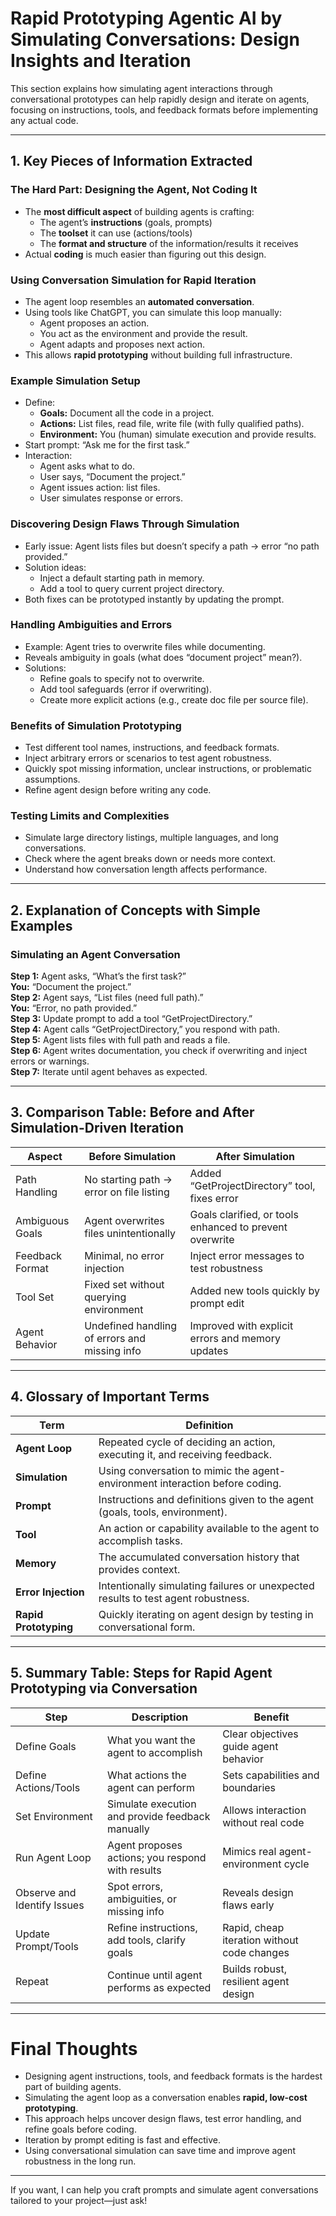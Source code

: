 # Rapid Prototyping Agentic AI by Simulating Conversations: Design Insights and Iteration

This section explains how simulating agent interactions through conversational prototypes can help rapidly design and iterate on agents, focusing on instructions, tools, and feedback formats before implementing any actual code.

---

## 1. Key Pieces of Information Extracted

### The Hard Part: Designing the Agent, Not Coding It
- The **most difficult aspect** of building agents is crafting:
  - The agent’s **instructions** (goals, prompts)
  - The **toolset** it can use (actions/tools)
  - The **format and structure** of the information/results it receives
- Actual **coding** is much easier than figuring out this design.

### Using Conversation Simulation for Rapid Iteration
- The agent loop resembles an **automated conversation**.
- Using tools like ChatGPT, you can simulate this loop manually:
  - Agent proposes an action.
  - You act as the environment and provide the result.
  - Agent adapts and proposes next action.
- This allows **rapid prototyping** without building full infrastructure.

### Example Simulation Setup
- Define:
  - **Goals:** Document all the code in a project.
  - **Actions:** List files, read file, write file (with fully qualified paths).
  - **Environment:** You (human) simulate execution and provide results.
- Start prompt: “Ask me for the first task.”
- Interaction:
  - Agent asks what to do.
  - User says, “Document the project.”
  - Agent issues action: list files.
  - User simulates response or errors.

### Discovering Design Flaws Through Simulation
- Early issue: Agent lists files but doesn’t specify a path → error “no path provided.”
- Solution ideas:
  - Inject a default starting path in memory.
  - Add a tool to query current project directory.
- Both fixes can be prototyped instantly by updating the prompt.

### Handling Ambiguities and Errors
- Example: Agent tries to overwrite files while documenting.
- Reveals ambiguity in goals (what does “document project” mean?).
- Solutions:
  - Refine goals to specify not to overwrite.
  - Add tool safeguards (error if overwriting).
  - Create more explicit actions (e.g., create doc file per source file).

### Benefits of Simulation Prototyping
- Test different tool names, instructions, and feedback formats.
- Inject arbitrary errors or scenarios to test agent robustness.
- Quickly spot missing information, unclear instructions, or problematic assumptions.
- Refine agent design before writing any code.

### Testing Limits and Complexities
- Simulate large directory listings, multiple languages, and long conversations.
- Check where the agent breaks down or needs more context.
- Understand how conversation length affects performance.

---

## 2. Explanation of Concepts with Simple Examples

### Simulating an Agent Conversation

**Step 1:** Agent asks, “What’s the first task?”  
**You:** “Document the project.”  
**Step 2:** Agent says, “List files (need full path).”  
**You:** “Error, no path provided.”  
**Step 3:** Update prompt to add a tool “GetProjectDirectory.”  
**Step 4:** Agent calls “GetProjectDirectory,” you respond with path.  
**Step 5:** Agent lists files with full path and reads a file.  
**Step 6:** Agent writes documentation, you check if overwriting and inject errors or warnings.  
**Step 7:** Iterate until agent behaves as expected.

---

## 3. Comparison Table: Before and After Simulation-Driven Iteration

| Aspect              | Before Simulation                         | After Simulation                         |
|---------------------|------------------------------------------|-----------------------------------------|
| Path Handling       | No starting path → error on file listing | Added “GetProjectDirectory” tool, fixes error |
| Ambiguous Goals     | Agent overwrites files unintentionally   | Goals clarified, or tools enhanced to prevent overwrite |
| Feedback Format     | Minimal, no error injection               | Inject error messages to test robustness |
| Tool Set            | Fixed set without querying environment    | Added new tools quickly by prompt edit |
| Agent Behavior      | Undefined handling of errors and missing info | Improved with explicit errors and memory updates |

---

## 4. Glossary of Important Terms

| Term               | Definition                                                      |
|--------------------|-----------------------------------------------------------------|
| **Agent Loop**     | Repeated cycle of deciding an action, executing it, and receiving feedback. |
| **Simulation**     | Using conversation to mimic the agent-environment interaction before coding. |
| **Prompt**         | Instructions and definitions given to the agent (goals, tools, environment). |
| **Tool**           | An action or capability available to the agent to accomplish tasks. |
| **Memory**         | The accumulated conversation history that provides context.     |
| **Error Injection**| Intentionally simulating failures or unexpected results to test agent robustness. |
| **Rapid Prototyping** | Quickly iterating on agent design by testing in conversational form. |

---

## 5. Summary Table: Steps for Rapid Agent Prototyping via Conversation

| Step                   | Description                                               | Benefit                                                  |
|------------------------|-----------------------------------------------------------|----------------------------------------------------------|
| Define Goals           | What you want the agent to accomplish                      | Clear objectives guide agent behavior                    |
| Define Actions/Tools   | What actions the agent can perform                         | Sets capabilities and boundaries                          |
| Set Environment        | Simulate execution and provide feedback manually          | Allows interaction without real code                      |
| Run Agent Loop         | Agent proposes actions; you respond with results          | Mimics real agent-environment cycle                       |
| Observe and Identify Issues | Spot errors, ambiguities, or missing info                | Reveals design flaws early                                |
| Update Prompt/Tools    | Refine instructions, add tools, clarify goals              | Rapid, cheap iteration without code changes               |
| Repeat                 | Continue until agent performs as expected                  | Builds robust, resilient agent design                     |

---

# Final Thoughts

- Designing agent instructions, tools, and feedback formats is the hardest part of building agents.
- Simulating the agent loop as a conversation enables **rapid, low-cost prototyping**.
- This approach helps uncover design flaws, test error handling, and refine goals before coding.
- Iteration by prompt editing is fast and effective.
- Using conversational simulation can save time and improve agent robustness in the long run.

---

If you want, I can help you craft prompts and simulate agent conversations tailored to your project—just ask!
